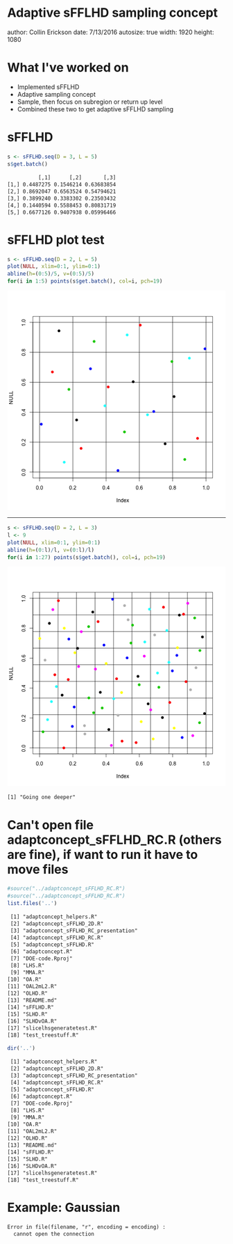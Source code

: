 Adaptive sFFLHD sampling concept
========================================================
author: Collin Erickson
date: 7/13/2016
autosize: true
width: 1920
height: 1080

What I've worked on
=====================

- Implemented sFFLHD
- Adaptive sampling concept
 - Sample, then focus on subregion or return up level
- Combined these two to get adaptive sFFLHD sampling

sFFLHD
================




```r
s <- sFFLHD.seq(D = 3, L = 5)
s$get.batch()
```

```
          [,1]      [,2]       [,3]
[1,] 0.4487275 0.1546214 0.63683854
[2,] 0.8692047 0.6563524 0.54794621
[3,] 0.3899240 0.3383302 0.23503432
[4,] 0.1440594 0.5588453 0.80831719
[5,] 0.6677126 0.9407938 0.05996466
```

sFFLHD plot test
=============== 

```r
s <- sFFLHD.seq(D = 2, L = 5)
plot(NULL, xlim=0:1, ylim=0:1)
abline(h=(0:5)/5, v=(0:5)/5)
for(i in 1:5) points(s$get.batch(), col=i, pch=19)
```

![plot of chunk unnamed-chunk-3](adaptconcept_sFFLHD_RC-figure/unnamed-chunk-3-1.png)

***



```r
s <- sFFLHD.seq(D = 2, L = 3)
l <- 9
plot(NULL, xlim=0:1, ylim=0:1)
abline(h=(0:l)/l, v=(0:l)/l)
for(i in 1:27) points(s$get.batch(), col=i, pch=19)
```

![plot of chunk unnamed-chunk-4](adaptconcept_sFFLHD_RC-figure/unnamed-chunk-4-1.png)

```
[1] "Going one deeper"
```

Can't open file adaptconcept_sFFLHD_RC.R (others are fine), if want to run it have to move files
==========================

```r
#source("../adaptconcept_sFFLHD_RC.R")
#source("../adaptconcept_sFFLHD_RC.R")
list.files('..')
```

```
 [1] "adaptconcept_helpers.R"             
 [2] "adaptconcept_sFFLHD_2D.R"           
 [3] "adaptconcept_sFFLHD_RC_presentation"
 [4] "adaptconcept_sFFLHD_RC.R"           
 [5] "adaptconcept_sFFLHD.R"              
 [6] "adaptconcept.R"                     
 [7] "DOE-code.Rproj"                     
 [8] "LHS.R"                              
 [9] "MMA.R"                              
[10] "OA.R"                               
[11] "OAL2mL2.R"                          
[12] "OLHD.R"                             
[13] "README.md"                          
[14] "sFFLHD.R"                           
[15] "SLHD.R"                             
[16] "SLHDvOA.R"                          
[17] "slicelhsgeneratetest.R"             
[18] "test_treestuff.R"                   
```

```r
dir('..')
```

```
 [1] "adaptconcept_helpers.R"             
 [2] "adaptconcept_sFFLHD_2D.R"           
 [3] "adaptconcept_sFFLHD_RC_presentation"
 [4] "adaptconcept_sFFLHD_RC.R"           
 [5] "adaptconcept_sFFLHD.R"              
 [6] "adaptconcept.R"                     
 [7] "DOE-code.Rproj"                     
 [8] "LHS.R"                              
 [9] "MMA.R"                              
[10] "OA.R"                               
[11] "OAL2mL2.R"                          
[12] "OLHD.R"                             
[13] "README.md"                          
[14] "sFFLHD.R"                           
[15] "SLHD.R"                             
[16] "SLHDvOA.R"                          
[17] "slicelhsgeneratetest.R"             
[18] "test_treestuff.R"                   
```


Example: Gaussian
================

















































```
Error in file(filename, "r", encoding = encoding) : 
  cannot open the connection
```
